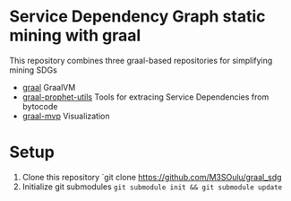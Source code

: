 # Service Dependency Graph static mining with graal

This repository combines three graal-based repositories for simplifying mining SDGs

- [graal](https://github.com/M3SOulu/graal) GraalVM
- [graal-prophet-utils](https://github.com/M3SOulu/graal-prophet-utils) Tools for extracing Service Dependencies from bytocode
- [graal-mvp](https://github.com/M3SOulu/graal_mvp) Visualization

# Setup

1. Clone this repository `git clone https://github.com/M3SOulu/graal_sdg
2. Initialize git submodules `git submodule init && git submodule update`
